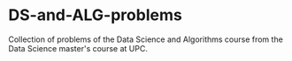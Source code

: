 # DS-and-ALG-problems

Collection of problems of the Data Science and Algorithms course from the Data Science master's course at UPC.
